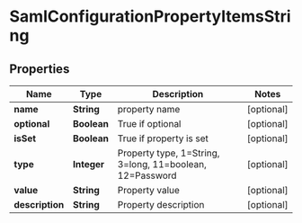 

# SamlConfigurationPropertyItemsString

## Properties

Name | Type | Description | Notes
------------ | ------------- | ------------- | -------------
**name** | **String** | property name |  [optional]
**optional** | **Boolean** | True if optional |  [optional]
**isSet** | **Boolean** | True if property is set |  [optional]
**type** | **Integer** | Property type, 1&#x3D;String, 3&#x3D;long, 11&#x3D;boolean, 12&#x3D;Password |  [optional]
**value** | **String** | Property value |  [optional]
**description** | **String** | Property description |  [optional]




